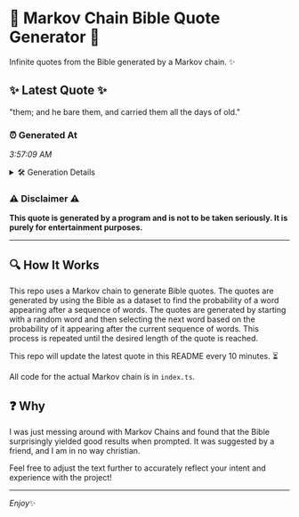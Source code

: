 # 📖 Markov Chain Bible Quote Generator 📖

Infinite quotes from the Bible generated by a Markov chain. ✨

## ✨ Latest Quote ✨
"them; and he bare them, and carried them all the days of old."

### ⏰ Generated At
*3:57:09 AM*

<details>
    <summary>🛠️ Generation Details</summary>
    <p>
        <strong>🌱 Seed:</strong> them;<br>
        <strong>🔄 Iterations:</strong> 12<br>
        <strong>📜 Context History:</strong><br>[ them; ]: and<br>[ them;, and ]: he<br>[ them;, and, he ]: bare<br>[ them;, and, he, bare ]: them,<br>[ them;, and, he, bare, them, ]: and<br>[ them;, and, he, bare, them,, and ]: carried<br>[ and, he, bare, them,, and, carried ]: them<br>[ he, bare, them,, and, carried, them ]: all<br>[ bare, them,, and, carried, them, all ]: the<br>[ them,, and, carried, them, all, the ]: days<br>[ and, carried, them, all, the, days ]: of<br>[ carried, them, all, the, days, of ]: old.<br>
    </p>
</details>

### ⚠️ Disclaimer ⚠️
**This quote is generated by a program and is not to be taken seriously. It is purely for entertainment purposes.**

---

## 🔍 How It Works

This repo uses a Markov chain to generate Bible quotes. The quotes are generated by using the Bible as a dataset to find the probability of a word appearing after a sequence of words. The quotes are generated by starting with a random word and then selecting the next word based on the probability of it appearing after the current sequence of words. This process is repeated until the desired length of the quote is reached.

This repo will update the latest quote in this README every 10 minutes. ⏳

All code for the actual Markov chain is in `index.ts`.

## ❓ Why

I was just messing around with Markov Chains and found that the Bible surprisingly yielded good results when prompted. 
It was suggested by a friend, and I am in no way christian.

Feel free to adjust the text further to accurately reflect your intent and experience with the project!

---

*Enjoy*✨
